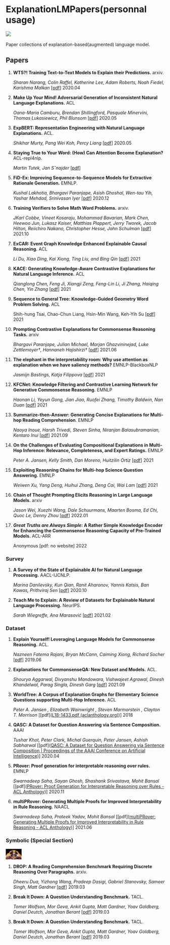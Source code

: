 # ExplanationLMPapers(personnal usage)

![](https://img.shields.io/github/last-commit/Timothyxxx/ExplanationLMPapers?color=green)

Paper collections of explanation-based(augmented) language model.

## Papers

1. **WT5?! Training Text-to-Text Models to Explain their Predictions.** arxiv.

   *Sharan Narang, Colin Raffel, Katherine Lee, Adam Roberts, Noah Fiedel, Karishma Malkan*  [[pdf](https://arxiv.org/abs/2004.14546)] 2020.04

2. **Make Up Your Mind! Adversarial Generation of Inconsistent Natural Language Explanations.** ACL

   *Oana-Maria Camburu, Brendan Shillingford, Pasquale Minervini, Thomas Lukasiewicz, Phil Blunsom* [[pdf](https://www.aclweb.org/anthology/2020.acl-main.382)] 2020.05

3. **ExpBERT: Representation Engineering with Natural Language Explanations.** ACL.

   *Shikhar Murty, Pang Wei Koh, Percy Liang*  [[pdf](https://arxiv.org/abs/2005.01932)] 2020.05

4. **Staying True to Your Word: (How) Can Attention Become Explanation?**  ACL-repl4nlp.

   *Martin Tutek, Jan Sˇnajder* [[pdf](https://www.aclweb.org/anthology/2020.repl4nlp-1.17)]

5. **FiD-Ex: Improving Sequence-to-Sequence Models for Extractive Rationale Generation.** EMNLP.

   *Kushal Lakhotia, Bhargavi Paranjape, Asish Ghoshal, Wen-tau Yih, Yashar Mehdad, Srinivasan Iyer*  [[pdf](https://arxiv.org/abs/2012.15482)] 2020.12

6. **Training Verifiers to Solve Math Word Problems.** arxiv.

   *JKarl Cobbe, Vineet Kosaraju, Mohammad Bavarian, Mark Chen, Heewoo Jun, Lukasz Kaiser, Matthias Plappert, Jerry Tworek, Jacob Hilton, Reiichiro Nakano, Christopher Hesse, John Schulman*  [[pdf](https://arxiv.org/abs/2110.14168)] 2021.10

7. **ExCAR: Event Graph Knowledge Enhanced Explainable Causal Reasoning.** ACL

   *Li Du, Xiao Ding, Kai Xiong, Ting Liu, and Bing Qin* [[pdf](https://aclanthology.org/2021.acl-long.183.pdf)] 2021

8. **KACE: Generating Knowledge-Aware Contrastive Explanations for Natural Language Inference.**   ACL

   *Qianglong Chen, Feng Ji, Xiangji Zeng, Feng-Lin Li,  Ji Zhang, Haiqing Chen, Yin Zhang* [[pdf](https://aclanthology.org/2021.acl-long.196)] 2021

9. **Sequence to General Tree: Knowledge-Guided Geometry Word Problem Solving.** ACL

   Shih-hung Tsai, Chao-Chun Liang, Hsin-Min Wang, Keh-Yih Su [[pdf](https://aclanthology.org/2021.acl-short.121)] 2021

10. **Prompting Contrastive Explanations for Commonsense Reasoning Tasks.** arxiv

    *Bhargavi Paranjape, Julian Michael, Marjan Ghazvininejad, Luke Zettlemoyer†, Hannaneh Hajishirzi†* [[pdf](https://arxiv.org/pdf/2106.06823.pdf)] 2021.06

11. **The elephant in the interpretability room: Why use attention as explanation when we have saliency methods?**   EMNLP-BlackboxNLP

    *Jasmijn Bastings, Katja Filippova* [[pdf](https://www.aclweb.org/anthology/2020.blackboxnlp-1.14)] 2021

11. **KFCNet: Knowledge Filtering and Contrastive Learning Network for Generative Commonsense Reasoning.**    EMNLP 

    *Haonan Li, Yeyun Gong, Jian Jiao, Ruofei Zhang, Timothy Baldwin, Nan Duan* [[pdf](http://arxiv.org/abs/2109.06704)] 2021

12. **Summarize-then-Answer: Generating Concise Explanations for Multi-hop Reading Comprehension**.   EMNLP

    *Naoya Inoue, Harsh Trivedi, Steven Sinha, Niranjan Balasubramanian, Kentaro Inui* [[pdf](http://arxiv.org/abs/2109.06853)] 2021.09

13. **On the Challenges of Evaluating Compositional Explanations in Multi-Hop Inference: Relevance, Completeness, and Expert Ratings.** EMNLP

    *Peter A. Jansen, Kelly Smith, Dan Moreno, Huitzilin Ortiz* [[pdf](http://arxiv.org/abs/2109.03334)] 2021

14. **Exploiting Reasoning Chains for Multi-hop Science Question Answering.** EMNLP

    *Weiwen Xu, Yang Deng, Huihui Zhang, Deng Cai, Wai Lam* [[pdf](http://arxiv.org/abs/2109.02905)] 2021

15. **Chain of Thought Prompting Elicits Reasoning in Large Language Models.** arxiv

    *Jason Wei, Xuezhi Wang, Dale Schuurmans, Maarten Bosma, Ed Chi, Quoc Le, Denny Zhou*  [[pdf](https://arxiv.org/abs/2201.11903)] 2022.01

16. ***Great Truths are Always Simple*: A Rather Simple Knowledge Encoder for Enhancing the Commonsense Reasoning Capacity of Pre-Trained Models.**  ACL-ARR

    Anonymous [pdf: no website] 2022

### Survey

1. **A Survey of the State of Explainable AI for Natural Language Processing.**  AACL-IJCNLP.

   *Marina Danilevsky, Kun Qian, Ranit Aharonov, Yannis Katsis, Ban Kawas, Prithviraj Sen* [[pdf](https://aclanthology.org/2020.aacl-main.46/)] 2020.10

2. **Teach Me to Explain: A Review of Datasets for Explainable Natural Language Processing.** NeurIPS.

   *Sarah Wiegreffe, Ana Marasović* [[pdf](https://arxiv.org/abs/2102.12060)] 2021.02

### Dataset

1. **Explain Yourself! Leveraging Language Models for Commonsense Reasoning.** ACL.

   *Nazneen Fatema Rajani, Bryan McCann, Caiming Xiong, Richard Socher* [[pdf](https://www.aclweb.org/anthology/P19-1487)] 2019.06

2. **Explanations for CommonsenseQA: New Dataset and Models.** ACL.

   *Shourya Aggarwal, Divyanshu Mandowara, Vishwajeet Agrawal, Dinesh Khandelwal, Parag Singla, Dinesh Garg* [[pdf](https://aclanthology.org/2021.acl-long.238)] 2021.09

3. **WorldTree: A Corpus of Explanation Graphs for Elementary Science Questions supporting Multi-Hop Inference.** ACL

   *Peter A. Jansen , Elizabeth Wainwright , Steven Marmorstein , Clayton T. Morrison* [[pdf]([L18-1433.pdf (aclanthology.org)](https://aclanthology.org/L18-1433.pdf))] 2018

4. **QASC: A Dataset for Question Answering via Sentence Composition.** AAAI

   *Tushar Khot, Peter Clark, Michal Guerquin, Peter Jansen, Ashish Sabharwal* [[pdf]([QASC: A Dataset for Question Answering via Sentence Composition | Proceedings of the AAAI Conference on Artificial Intelligence](https://ojs.aaai.org//index.php/AAAI/article/view/6319))] 2020.04

5. **PRover: Proof generation for interpretable reasoning over rules.** EMNLP

   *Swarnadeep Saha, Sayan Ghosh, Shashank Srivastava, Mohit Bansal* [[pdf]([PRover: Proof Generation for Interpretable Reasoning over Rules - ACL Anthology](https://aclanthology.org/2020.emnlp-main.9/))] 2020.11

6. **multiPRover: Generating Multiple Proofs for Improved Interpretability in Rule Reasoning.** NAACL

   *Swarnadeep Saha, Prateek Yadav, Mohit Bansal* [[pdf]([multiPRover: Generating Multiple Proofs for Improved Interpretability in Rule Reasoning - ACL Anthology](https://aclanthology.org/2021.naacl-main.287/))] 2021.06

   

### Symbolic (Special Section)
<img src="./pics/muscle_spider.jpeg" align="middle" width="10%" style="zoom:15%;" >

1. **DROP: A Reading Comprehension Benchmark Requiring Discrete Reasoning Over Paragraphs.** arxiv.

   *Dheeru Dua, Yizhong Wang, Pradeep Dasigi, Gabriel Stanovsky, Sameer Singh, Matt Gardner* [[pdf](https://arxiv.org/abs/1903.00161)] 2019.03


2. **Break It Down: A Question Understanding Benchmark.** TACL.

   *Tomer Wolfson, Mor Geva, Ankit Gupta, Matt Gardner, Yoav Goldberg, Daniel Deutch, Jonathan Berant* [[pdf](https://arxiv.org/abs/1903.00161)] 2019.03

3. **Break It Down: A Question Understanding Benchmark.** TACL.

   *Tomer Wolfson, Mor Geva, Ankit Gupta, Matt Gardner, Yoav Goldberg, Daniel Deutch, Jonathan Berant* [[pdf](https://arxiv.org/abs/1903.00161)] 2019.03
